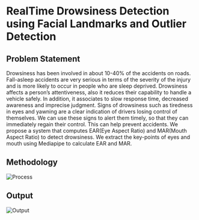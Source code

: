 # RealTime Drowsiness Detection using Facial Landmarks and Outlier Detection




## Problem Statement

Drowsiness has been involved in about 10-40% of the accidents on roads. Fall-asleep accidents are very serious in terms of the severity of the injury and is more likely to occur in people who are sleep deprived. Drowsiness affects a person’s attentiveness, also it reduces their capability to handle a vehicle safely. In addition, it associates to slow response time, decreased awareness and imprecise judgment. Signs of drowsiness such as tiredness in eyes and yawning are a clear indication of drivers losing control of themselves. We can use these signs to alert them timely, so that they can immediately regain their control. This can help prevent accidents. We propose a system that computes EAR(Eye Aspect Ratio) and MAR(Mouth Aspect Ratio) to detect drowsiness. We extract the key-points of eyes and mouth using Mediapipe to calculate EAR and MAR.


## Methodology

![Process](https://github.com/SarveshSridhar/RealTime-Drowsiness-Detection-using-Facial-Landmarks-and-Outlier-Detection/main/process.png?raw=true)

## Output

![Output](https://github.com/SarveshSridhar/RealTime-Drowsiness-Detection-using-Facial-Landmarks-and-Outlier-Detection/main/sarvesh.png)

